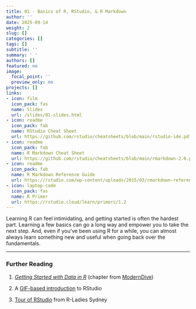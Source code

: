 ```yaml
---
title: 01 - Basics of R, RStudio, & R Markdown
author: ''
date: 2025-09-14
weight: 2
slug: []
categories: []
tags: []
subtitle: ''
summary: ' '
authors: []
featured: no
image:
  focal_point: ''
  preview_only: no
projects: []
links:
- icon: film
  icon_pack: fas
  name: Slides
  url: /slides/01-slides.html
- icon: readme
  icon_pack: fab
  name: RStudio Cheat Sheet
  url: https://github.com/rstudio/cheatsheets/blob/main/rstudio-ide.pdf
- icon: readme
  icon_pack: fab
  name: R Markdown Cheat Sheet
  url: https://github.com/rstudio/cheatsheets/blob/main/rmarkdown-2.0.pdf
- icon: readme
  icon_pack: fab
  name: R Markdown Reference Guide
  url: https://rstudio.com/wp-content/uploads/2015/03/rmarkdown-reference.pdf
- icon: laptop-code
  icon_pack: fas
  name: R Primer
  url: https://rstudio.cloud/learn/primers/1.2
---
```


<script src="{{< blogdown/postref >}}index_files/fitvids/fitvids.min.js"></script>

Learning R can feel intimidating, and getting started is often the hardest part. Learning a few basics can go a long way and empower you to take the next step. And, even if you’ve been using R for a while, you can almost always learn something new and useful when going back over the fundamentals.

------------------------------------------------------------------------


### Further Reading

<div class="book">

1.  [*Getting Started with Data in R*](https://moderndive.netlify.app/1-getting-started.html) (chapter from [ModernDive](https://moderndive.netlify.app/))

2.  A [GIF-based introduction](https://www.pipinghotdata.com/posts/2020-09-07-introducing-the-rstudio-ide-and-r-markdown/) to RStudio

3.  [Tour of RStudio](https://rladiessydney.org/courses/ryouwithme/01-basicbasics-1/) from R-Ladies Sydney

</div>
